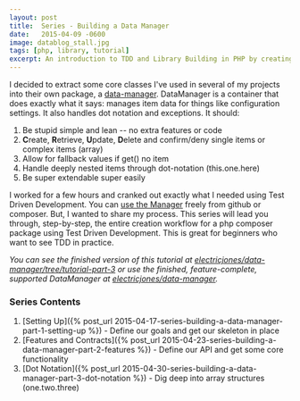 ```yaml
---
layout: post
title:  Series - Building a Data Manager
date:   2015-04-09 -0600
image: datablog_stall.jpg
tags: [php, library, tutorial]
excerpt: An introduction to TDD and Library Building in PHP by creating a full data manager with array access, dot notation, and helpers.
---
```


I decided to extract some core classes I've used in several of my projects into their own package, a [data-manager](https://github.com/electricjones/data-manager). DataManager is a container that does exactly what it says: manages item data for things like configuration settings. It also handles dot notation and exceptions. It should:

1.  Be stupid simple and lean -- no extra features or code
2.  **C**reate, **R**etrieve, **U**pdate, **D**elete and confirm/deny single items or complex items (array)
3.  Allow for fallback values if get() no item
4.  Handle deeply nested items through dot-notation (this.one.here)
5.  Be super extendable super easily

I worked for a few hours and cranked out exactly what I needed using Test Driven Development. You can [use the Manager](https://github.com/electricjones/data-manager) freely from github or composer. But, I wanted to share my process. This series will lead you through, step-by-step, the entire creation workflow for a php composer package using Test Driven Development. This is great for beginners who want to see TDD in practice.

_You can see the finished version of this tutorial at [electricjones/data-manager/tree/tutorial-part-3](https://github.com/electricjones/data-manager/tree/tutorial-part-3) or use the finished, feature-complete, supported DataManager at [electricjones/data-manager](https://github.com/electricjones/data-manager)._


### Series Contents

1.  [Setting Up]({% post_url 2015-04-17-series-building-a-data-manager-part-1-setting-up %}) - Define our goals and get our skeleton in place
2.  [Features and Contracts]({% post_url 2015-04-23-series-building-a-data-manager-part-2-features %}) - Define our API and get some core functionality
3.  [Dot Notation]({% post_url 2015-04-30-series-building-a-data-manager-part-3-dot-notation %}) - Dig deep into array structures (one.two.three)
